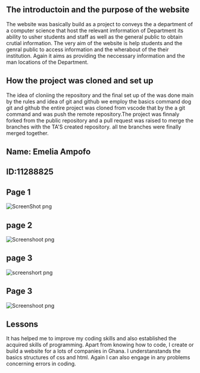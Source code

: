 ## The introductoin and the purpose of the website
The website was basically build as a project to conveys the a department of a computer science 
that host the relevant imformation of Department its ability to usher students and staff as well as the general public 
to obtain crutial information. The very aim of the website is help students and the genral public to access information 
and the wherabout of the their institution. Again it aims as providing the neccessary information and the man locations of the 
Department.

## How the project was cloned and set up 
The idea of cloniing the repository and the final set up of the was done main by the rules and idea of git and github
we employ the basics command dog git and github the entire project was cloned from vscode that by the a git command and was push 
the remote repository.The project was finnaly forked from the public repository and a pull request was raised to merge the branches
with the TA'S created repository. all tne branches were finally merged together.

## Name: Emelia Ampofo
## ID:11288825

## Page 1
![ScreenShot png](https://github.com/Nyarkoemelia/11288825_DCIT205/assets/152034790/7b3eb0cf-cbac-42f5-a852-868c22f75c2d)

## page 2

![Screenshoot png](https://github.com/Nyarkoemelia/11288825_DCIT205/assets/152034790/89e1b4e3-d035-45dc-a49d-d4d97eb6d8a2)

## page 3
![screenshort png](https://github.com/Nyarkoemelia/11288825_DCIT205/assets/152034790/1d098c84-36ee-4b02-9259-d3a5c47e9e1c)

## Page  3
![Screenshoot png](https://github.com/Nyarkoemelia/11288825_DCIT205/assets/152034790/f243d09e-47d9-426d-8ea1-916e8a7bbb1c)














## Lessons 
It has helped me to improve my coding skills and also established the acquired skills of programming.
Apart from knowing how to code, I create or build a website for a lots of companies in Ghana.
I understanstands the basics structures of css and html.
Again I can also engage in any problems concerning errors in coding.









